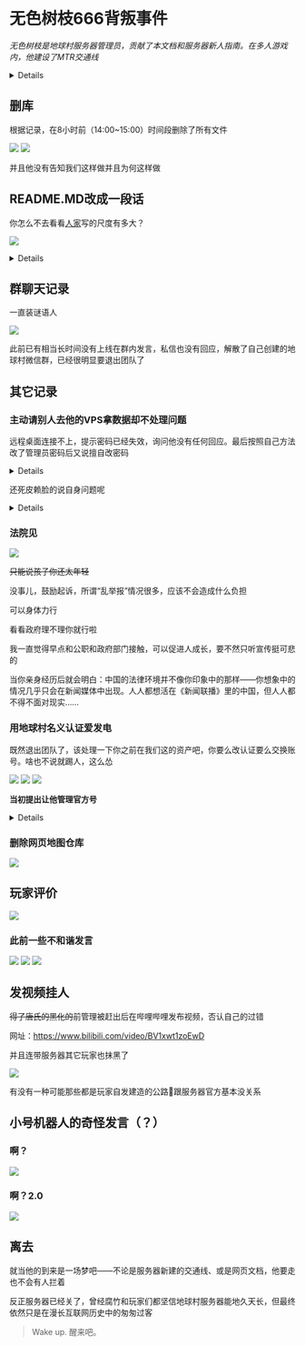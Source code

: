 # 无色树枝666背叛事件

*无色树枝是地球村服务器管理员，贡献了本文档和服务器新人指南。在多人游戏内，他建设了MTR交通线*

<details>

## 基本信息

[Github主页](https://github.com/skittle-wuse)

QQ：1162408387

[哔哩哔哩主页](https://space.bilibili.com/1756793108)

[抖音主页](https://v.douyin.com/1jWZjAQ4yos/)

</details>

## 删库

根据记录，在8小时前（14:00~15:00）时间段删除了所有文件

![](/others/wuse/删除.png)
![](/others/wuse/删除2.png)

并且他没有告知我们这样做并且为何这样做

## README.MD改成一段话

你怎么不去看看[人家](https://github.com/8aka-Team/lezi-wiki/blob/main/docs/article/%E9%B2%B8%E9%B1%BC%E4%BC%A0.md)写的尺度有多大？

![](/others/wuse/留下的话.png)

<details>

人家直接挂身份证信息了

![](/others/wuse/看看人家.png)

![](/others/乐子驿站/挂别人实名信息.png)

</details>

## 群聊天记录

一直装谜语人

![](/others/wuse/群聊天记录.png)

此前已有相当长时间没有上线在群内发言，私信也没有回应，解散了自己创建的地球村微信群，已经很明显要退出团队了

## 其它记录

### 主动请别人去他的VPS拿数据却不处理问题

远程桌面连接不上，提示密码已经失效，询问他没有任何回应。最后按照自己方法改了管理员密码后又说擅自改密码

<details>

![](/others/wuse/远程桌面.png)

![](/others/wuse/远程桌面2.png)

</details>

还死皮赖脸的说自身问题呢

<details>

![](/others/wuse/远程桌面3.png)

</details>

### 法院见

![](/others/wuse/法院见.png)

~~只能说孩子你还太年轻~~

没事儿，鼓励起诉，所谓“乱举报”情况很多，应该不会造成什么负担

可以身体力行

看看政府理不理你就行啦

我一直觉得早点和公职和政府部门接触，可以促进人成长，要不然只听宣传挺可悲的

当你亲身经历后就会明白：中国的法律环境并不像你印象中的那样——你想象中的情况几乎只会在新闻媒体中出现。人人都想活在《新闻联播》里的中国，但人人都不得不面对现实……

### 用地球村名义认证爱发电

既然退出团队了，该处理一下你之前在我们这的资产吧，你要么改认证要么交换账号。啥也不说就踢人，这么怂

![](/others/wuse/爱发电的事情.jpg)
![](/others/wuse/爱发电的事情2.png)
![](/others/wuse/爱发电的事情3.png)

**当初提出让他管理官方号**

<details>

![](/others/wuse/爱发电的事情0.png)
![](/others/wuse/爱发电的事情1.png)

</details>

### 删除网页地图仓库

![](/others/wuse/删除网页地图仓库.png)


## 玩家评价

![](/others/wuse/不友好1.png)

### 此前一些不和谐发言

![](/others/wuse/不友好2.png)
![](/others/wuse/不友好3.png)
![](/others/wuse/拒绝处理BUG.png)

## 发视频挂人

~~得了唐氏的黑化的~~前管理被赶出后在哔哩哔哩发布视频，否认自己的过错

网址：https://www.bilibili.com/video/BV1xwt1zoEwD

并且连带服务器其它玩家也抹黑了

![](/others/wuse/哔哩哔哩.png)

有没有一种可能那些都是玩家自发建造的公路🤭跟服务器官方基本没关系

## 小号机器人的奇怪发言（？）

### 啊？

![](/others/wuse/小号/啊？1.0.png)

### 啊？2.0

![](/others/wuse/小号/啊？2.0.png)

## 离去

就当他的到来是一场梦吧——不论是服务器新建的交通线、或是网页文档，他要走也不会有人拦着

反正服务器已经关了，曾经腐竹和玩家们都坚信地球村服务器能地久天长，但最终依然只是在漫长互联网历史中的匆匆过客

>Wake up.
醒来吧。

